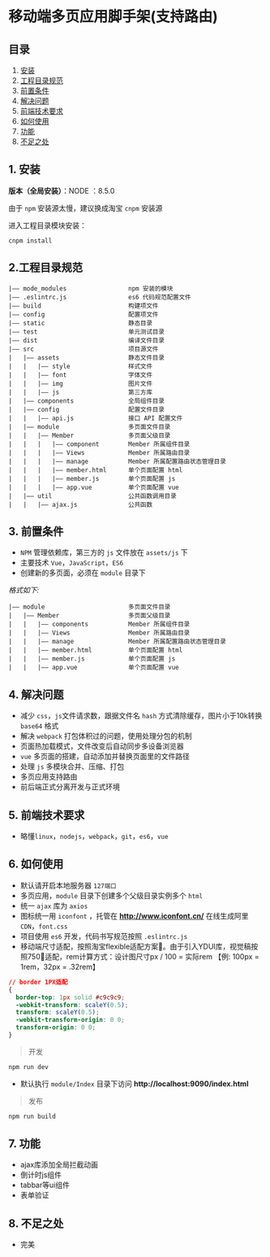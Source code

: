 # 移动端多页应用脚手架(支持路由)
## 目录

1. [安装](#install)
2. [工程目录规范](#directory)
3. [前置条件](#condition)
4. [解决问题](#question)
5. [前端技术要求](#foreend)
6. [如何使用](#help)
7. [功能](#function)
8. [不足之处](#deficiency)

<a name="install"></a>
## 1. 安装

**版本（全局安装）**：NODE ：8.5.0

由于 `npm` 安装源太慢，建议换成淘宝 `cnpm` 安装源

进入工程目录模块安装：

```
cnpm install

```

<a name="directory"></a>
## 2.工程目录规范
    |—— mode_modules                 npm 安装的模块
    |—— .eslintrc.js                 es6 代码规范配置文件
    |—— build                        构建项文件
    |—— config                       配置项文件
    |—— static                       静态目录
    |—— test                         单元测试目录
    |—— dist                         编译文件目录
    |—— src                          项目源文件
    |   |—— assets                   静态文件目录
    |   |   |—— style                样式文件
    |   |   |—— font                 字体文件
    |   |   |—— img                  图片文件
    |   |   |—— js                   第三方库
    |   |—— components               全局组件目录
    |   |—— config                   配置文件目录
    |   |   |—— api.js               接口 API 配置文件
    |   |—— module                   多页面文件目录
    |   |   |—— Member               多页面父级目录
    |   |   |   |—— component        Member 所属组件目录
    |   |   |   |—— Views            Member 所属路由目录
    |   |   |   |—— manage           Member 所属配置路由状态管理目录
    |   |   |   |—— member.html      单个页面配置 html
    |   |   |   |—— member.js        单个页面配置 js
    |   |   |   |—— app.vue          单个页面配置 vue
    |   |—— util                     公共函数调用目录
    |   |   |—— ajax.js              公共函数

## 3.  前置条件

* `NPM` 管理依赖库，第三方的 `js` 文件放在 `assets/js` 下
* 主要技术 `Vue`，`JavaScript`，`ES6`
* 创建新的多页面，必须在 `module` 目录下

*格式如下:*

    |—— module                       多页面文件目录
    |   |—— Member                   多页面父级目录
    |   |   |—— components           Member 所属组件目录
    |   |   |—— Views                Member 所属路由目录
    |   |   |—— manage               Member 所属配置路由状态管理目录
    |   |   |—— member.html          单个页面配置 html
    |   |   |—— member.js            单个页面配置 js
    |   |   |—— app.vue              单个页面配置 vue

<a name="question"></a>
## 4. 解决问题

* 减少 `css`，`js`文件请求数，跟据文件名 `hash` 方式清除缓存，图片小于10k转换 `base64` 格式
* 解决 `webpack` 打包体积过的问题，使用处理分包的机制
* 页面热加载模式，文件改变后自动同步多设备浏览器
* `vue` 多页面的搭建，自动添加并替换页面里的文件路径
* 处理 `js` 多模块合并、压缩、打包
* 多页应用支持路由
* 前后端正式分离开发与正式环境

<a name="foreend"></a>
## 5. 前端技术要求

* 略懂`linux`，`nodejs`，`webpack`，`git`，`es6`，`vue`

<a name="help"></a>
## 6. 如何使用

* 默认请开启本地服务器 `127端口`
* 多页应用，`module` 目录下创建多个父级目录实例多个 `html`
* 统一 `ajax` 库为 `axios`
* 图标统一用 `iconfont` ，托管在 **http://www.iconfont.cn/** 在线生成阿里 `CDN`，`font.css`
* 项目使用 `es6` 开发，代码书写规范按照 `.eslintrc.js`
* 移动端尺寸适配，按照淘宝flexible适配方案。由于引入YDUI库，视觉稿按照750适配，rem计算方式：设计图尺寸px / 100 = 实际rem  【例: 100px = 1rem，32px = .32rem】

```css
// border 1PX适配
{
  border-top: 1px solid #c9c9c9;
  -webkit-transform: scaleY(0.5);
  transform: scaleY(0.5);
  -webkit-transform-origin: 0 0;
  transform-origin: 0 0;
}
```


> 开发
  ```js
  npm run dev
  ```

* 默认执行 `module/Index` 目录下访问 **http://localhost:9090/index.html**

> 发布
  ```js
  npm run build
  ```

<a name="function"></a>
## 7. 功能

- ajax库添加全局拦截动画
- 倒计时js组件
- tabbar等ui组件
- 表单验证

<a name="deficiency"></a>
## 8. 不足之处

* 完美

